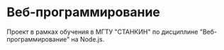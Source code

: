 # Веб-программирование

Проект в рамках обучения в МГТУ "СТАНКИН" по дисциплине "Веб-программирование" на Node.js.
 
